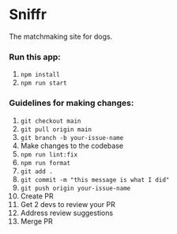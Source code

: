 # Sniffr

The matchmaking site for dogs.

### Run this app:

1. `npm install`
2. `npm run start`


### Guidelines for making changes:

1. `git checkout main`
2. `git pull origin main`
3. `git branch -b your-issue-name`
4. Make changes to the codebase
5. `npm run lint:fix`
6. `npm run format`
7. `git add .`
8. `git commit -m "this message is what I did"`
9. `git push origin your-issue-name`
10. Create PR
11. Get 2 devs to review your PR
12. Address review suggestions 
13. Merge PR
